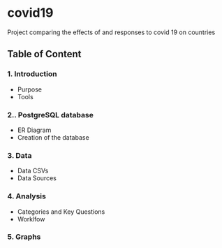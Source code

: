 # covid19
Project comparing the effects of and responses to covid 19 on countries 


## Table of Content
### 1. Introduction
   - Purpose
   - Tools
   
### 2.. PostgreSQL database
   - ER Diagram
   - Creation of the database

### 3. Data
   - Data CSVs
   - Data Sources

### 4. Analysis
   - Categories and Key Questions
   - Worklfow

### 5. Graphs
